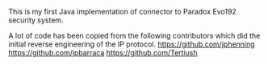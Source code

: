 This is my first Java implementation of connector to Paradox Evo192 security system.

A lot of code has been copied from the following contributors which did the initial reverse engineering of the IP protocol.
https://github.com/jphenning
https://github.com/jpbarraca
https://github.com/Tertiush


